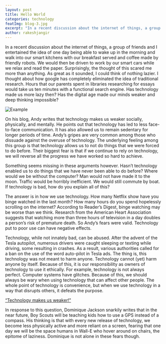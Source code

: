 ```yaml
---
layout: post
title: Hello World
categories: technology
featImg: blog-3.jpg
excerpt: "In a recent discussion about the internet of things, a group of friends and I entertained the idea of one day being able to wake up in."
author: rakeshjangir
---
```

<p class="drop-cap">In a recent discussion about the internet of things, a group of friends and I entertained the idea of one day being able to wake up in the morning and walk into our smart kitchens with our breakfast served and coffee made by friendly robots. We would then be driven to work by our smart cars while we relax and read the paper. Surprisingly, the thought of this scared me more than anything. As great as it sounded, I could think of nothing lazier. I thought about how google has completely eliminated the idea of traditional research. Hours that our parents spent in libraries researching for essays would take us ten minutes with a functional search engine. Has technology made us more lazy then? Has the digital age made our minds weaker and deep thinking impossible?</p>
<img src="{{ site.baseurl }}/assets/img/blog/1_MbTe-AYrn1Tq7ck8o1apfg.jpeg" alt="Example">
<p>On his blog, Andy writes that technology makes us weaker socially, physically, and mentally. He points out that technology has led to less face-to-face communication. It has also allowed us to remain sedentary for longer periods of time. Andy’s gripes are very common among those who dissuade against the overuse of technology. The underlying feeling among this group is that technology allows us to not do things that we were forced to do before. Their biggest fear is that if we continue to rely on technology, we will reverse all the progress we have worked so hard to achieve.</p>
<p>Something seems missing in these arguments however. Hasn’t technology enabled us to do things that we have never been able to do before? Where would we be without the computer? Man would not have made it to the moon. Traffic would be horribly inefficient. We would still commute by boat. If technology is bad, how do you explain all of this?</p>
<p>The answer is in how we use technology. How many Netflix show have you binge watched in the last month? How many hours do you spend hopelessly scrolling on the internet? According to Reader’s Digest, binge watching may be worse than we think. Research from the American Heart Association suggests that watching more than three hours of television in a day doubles a person’s risk of premature death. So Andy’s fears were valid. Technology put to poor use can have negative effects.</p>
<p>Technology, while not innately bad, can be abused. After the advent of the Tesla autopilot, numerous drivers were caught sleeping or texting while driving, some resulting in crashes. As a result, various authorities called for a ban on the use of the word auto-pilot in Tesla ads. The thing is, this technology was not meant to harm anyone. Technology cannot (yet) harm anyone by itself. Because of this, it is our responsibility as owners of technology to use it ethically. For example, technology is not always perfect. Computer systems have glitches. Because of this, we should always be wary when using technology that can affect other people. The whole point of technology is convenience, but when we use technology in a way that disrupts others, it defeats the purpose.</p>
<a href="" target="_blank" class="lg-block-quote">“Technology makes us weaker!”</a>
<p>In response to this question, Dominique Jackson snarkily writes that in the near future, Boy Scouts will be teaching kids how to use a GPS instead of a compass. His thinking is that with every new release of technology, we become less physically active and more reliant on a screen, fearing that one day we will be the space humans in Wall-E who hover around on chairs, the epitome of laziness. Dominique is not alone in these fears though.</p>

